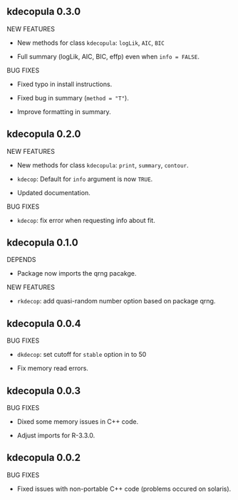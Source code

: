 kdecopula 0.3.0
-------------------------------

NEW FEATURES

  * New methods for class `kdecopula`: `logLik`, `AIC`, `BIC`
  
  * Full summary (logLik, AIC, BIC, effp) even when `info = FALSE`.
  

BUG FIXES

  * Fixed typo in install instructions.
  
  * Fixed bug in summary (`method = "T"`).

  * Improve formatting in summary.


kdecopula 0.2.0
-------------------------------

NEW FEATURES

  * New methods for class `kdecopula`: `print`, `summary`, `contour`.
  
  * `kdecop`: Default for `info` argument is now `TRUE`.
  
  * Updated documentation.

BUG FIXES

  * `kdecop`: fix error when requesting info about fit. 


kdecopula 0.1.0
-------------------------------

DEPENDS

  * Package now imports the qrng pacakge.
  
NEW FEATURES

  * `rkdecop`: add quasi-random number option based on package qrng.


kdecopula 0.0.4
-------------------------------

BUG FIXES

   * `dkdecop`: set cutoff for `stable` option in  to 50
   
   * Fix memory read errors.


kdecopula 0.0.3
-------------------------------

BUG FIXES

  * Dixed some memory issues in C++ code.
  
  * Adjust imports for R-3.3.0.


kdecopula 0.0.2
-------------------------------

BUG FIXES

  * Fixed issues with non-portable C++ code (problems occured on solaris).
